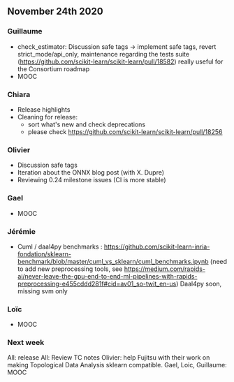 ## November 24th 2020

### Guillaume
- check_estimator: Discussion safe tags -> implement safe tags, revert strict_mode/api_only, maintenance regarding the tests suite
  (https://github.com/scikit-learn/scikit-learn/pull/18582) really useful for the Consortium roadmap
- MOOC

### Chiara
- Release highlights 
- Cleaning for release:
  - sort what's new and check deprecations 
  - please check https://github.com/scikit-learn/scikit-learn/pull/18256

### Olivier
- Discussion safe tags
- Iteration about the ONNX blog post (with X. Dupre)
- Reviewing 0.24 milestone issues (CI is more stable)

### Gael
- MOOC

### Jérémie
- Cuml / daal4py benchmarks : https://github.com/scikit-learn-inria-fondation/sklearn-benchmark/blob/master/cuml_vs_sklearn/cuml_benchmarks.ipynb
  (need to add new preprocessing tools, see https://medium.com/rapids-ai/never-leave-the-gpu-end-to-end-ml-pipelines-with-rapids-preprocessing-e455cddd281f#cid=av01_so-twit_en-us)
  Daal4py soon, missing svm only

### Loïc
- MOOC

### Next week
All: release
All: Review TC notes
Olivier: help Fujitsu with their work on making Topological Data Analysis sklearn compatible.
Gael, Loic, Guillaume: MOOC
